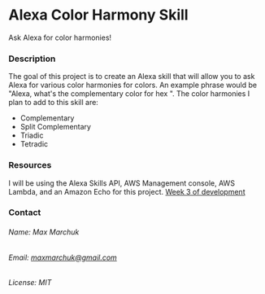 # Alexa Color Harmony Skill
Ask Alexa for color harmonies!
### Description 
The goal of this project is to create an Alexa skill that will allow you to ask Alexa for various color harmonies for colors. An example phrase would be "Alexa, what's the complementary color for hex <some hex color code>".
The color harmonies I plan to add to this skill are:
* Complementary
* Split Complementary
* Triadic
* Tetradic
### Resources
I will be using the Alexa Skills API, AWS Management console, AWS Lambda, and an Amazon Echo for this project. 
[Week 3 of development](https://github.com/maxmarchuk/alexa-color-harmonies/blob/master/week3report.md)
### Contact
###### Name: Max Marchuk
###### Email: maxmarchuk@gmail.com
###### License: MIT

